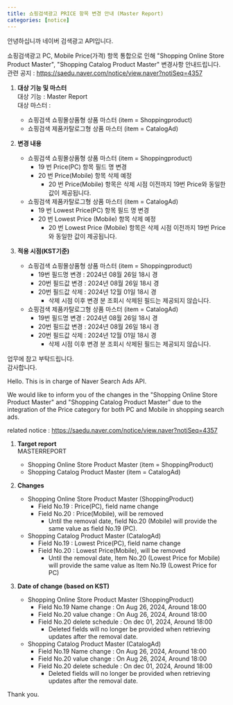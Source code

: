 ```yaml
---
title: 쇼핑검색광고 PRICE 항목 변경 안내 (Master Report)
categories: [notice]
---
```


안녕하십니까 네이버 검색광고 API입니다.<br>

 쇼핑검색광고 PC, Mobile Price(가격) 항목 통합으로 인해 "Shopping Online Store Product Master", "Shopping Catalog Product Master" 변경사항 안내드립니다.<br>
 관련 공지 : https://saedu.naver.com/notice/view.naver?notiSeq=4357<br>

1. **대상 기능 및 마스터**<br>
   대상 기능 : Master Report <br>
   대상 마스터 : 
   - 쇼핑검색 쇼핑몰상품형 상품 마스터 (item = Shoppingproduct) <br>
   - 쇼핑검색 제품카탈로그형 상품 마스터 (item = CatalogAd) <br>

2. **변경 내용**<br>
   - 쇼핑검색 쇼핑몰상품형 상품 마스터 (item = Shoppingproduct)<br>
      * 19 번 Price(PC) 항목 필드 명 변경 <br>
      * 20 번 Price(Mobile) 항목 삭제 예정 <br>
         * 20 번 Price(Mobile) 항목은 삭제 시점 이전까지 19번 Price와 동일한 값이 제공됩니다. <br>
   - 쇼핑검색 제품카탈로그형 상품 마스터 (item = CatalogAd) <br>
      * 19 번 Lowest Price(PC) 항목 필드 명 변경<br>
      * 20 번 Lowest Price (Mobile) 항목 삭제 예정 <br>
         * 20 번 Lowest Price (Mobile) 항목은 삭제 시점 이전까지 19번 Price와 동일한 값이 제공됩니다. 
   
3. **적용 시점(KST기준)** <br>
   - 쇼핑검색 쇼핑몰상품형 상품 마스터 (item = Shoppingproduct)
      * 19번 필드명 변경 : 2024년 08월 26일 18시 경 <br>
      * 20번 필드값 변경 : 2024년 08월 26일 18시 경 <br>
      * 20번 필드값 삭제 : 2024년 12월 01일 18시 경 <br>
         * 삭제 시점 이후 변경 분 조회시 삭제된 필드는 제공되지 않습니다. <br>
   - 쇼핑검색 제품카탈로그형 상품 마스터 (item = CatalogAd)
      * 19번 필드명 변경 : 2024년 08월 26일 18시 경 <br>
      * 20번 필드값 변경 : 2024년 08월 26일 18시 경 <br>
      * 20번 필드값 삭제 : 2024년 12월 01일 18시 경 <br>
         * 삭제 시점 이후 변경 분 조회시 삭제된 필드는 제공되지 않습니다. <br>

업무에 참고 부탁드립니다.<br>
감사합니다.<br>

Hello. This is in charge of Naver Search Ads API. <br>

We would like to inform you of the changes in the "Shopping Online Store Product Master" and "Shopping Catalog Product Master" due to the integration of the Price category for both PC and Mobile in shopping search ads. <br>

related notice : https://saedu.naver.com/notice/view.naver?notiSeq=4357<br>

1. **Target report** <br>
   MASTERREPORT
   - Shopping Online Store Product Master (item = ShoppingProduct) <br>
   - Shopping Catalog Product Master (item = CatalogAd) <br>

2. **Changes**
   - Shopping Online Store Product Master (ShoppingProduct) <br>
      * Field No.19 : Price(PC), field name change 
      * Field No.20 : Price(Mobile), will be removed
         * Until the removal date, field No.20 (Mobile) will provide the same value as field No.19 (PC).
   - Shopping Catalog Product Master (CatalogAd)
      * Field No.19 : Lowest Price(PC), field name change 
      * Field No.20 : Lowest Price(Mobile), will be removed
         * Until the removal date, Item No.20 (Lowest Price for Mobile) will provide the same value as Item No.19 (Lowest Price for PC)
3. **Date of change (based on KST)** 
   - Shopping Online Store Product Master (ShoppingProduct) <br>
      * Field No.19 Name change : On Aug 26, 2024, Around 18:00
      * Field No.20 value change : On Aug 26, 2024, Around 18:00
      * Field No.20 delete schedule : On dec 01, 2024, Around 18:00
         * Deleted fields will no longer be provided when retrieving updates after the removal date.
   - Shopping Catalog Product Master (CatalogAd) <br>
      * Field No.19 Name change : On Aug 26, 2024, Around 18:00
      * Field No.20 value change : On Aug 26, 2024, Around 18:00
      * Field No.20 delete schedule : On dec 01, 2024, Around 18:00
         * Deleted fields will no longer be provided when retrieving updates after the removal date.

Thank you.
